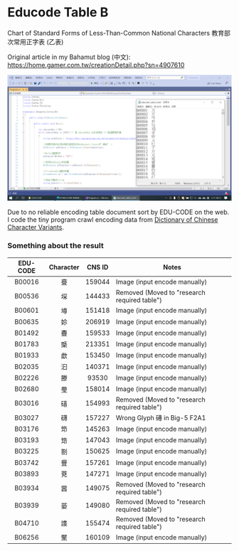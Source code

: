 # Educode Table B
Chart of Standard Forms of Less-Than-Common National Characters 教育部次常用正字表 (乙表)

Original article in my Bahamut blog (中文):
https://home.gamer.com.tw/creationDetail.php?sn=4907610

![image](https://github.com/Yuijzeon/educode_table_b/blob/main/picture.png)

Due to no reliable encoding table document sort by EDU-CODE on the web. I code the tiny program crawl encoding data from [Dictionary of Chinese Character Variants](https://dict.variants.moe.edu.tw/variants/).


### Something about the result
EDU-CODE | Character | CNS ID | Notes
:---:|:---:|:---:| ---
B00016 | 亹 | 159044 | Image (input encode manually)
B00536 | 堔 | 144433 | Removed (Moved to "research required table")
B00601 | 壿 | 151418 | Image (input encode manually)
B00635 | 㚷 | 206919 | Image (input encode manually)
B01492 | 斖 | 159533 | Image (input encode manually)
B01783 | 㮣 | 213351 | Image (input encode manually)
B01933 | 歔 | 153450 | Image (input encode manually)
B02035 | 汩 | 140371 | Image (input encode manually)
B02226 | 滕 | 93530 | Image (input encode manually)
B02680 | 璺 | 158014 | Image (input encode manually)
B03016 | 礂 | 154993 | Removed (Moved to "research required table")
B03027 | 礴 | 157227 | Wrong Glyph 礡 in Big-5 F2A1
B03176 | 笻 | 145263 | Image (input encode manually)
B03193 | 筇 | 147043 | Image (input encode manually)
B03225 | 劄 | 150625 | Image (input encode manually)
B03742 | 舋 | 157261 | Image (input encode manually)
B03893 | 萒 | 147271 | Image (input encode manually)
B03934 | 蒏 | 149075 | Removed (Moved to "research required table")
B03939 | 蒆 | 149080 | Removed (Moved to "research required table")
B04710 | 謢 | 155474 | Removed (Moved to "research required table")
B06256 | 黶 | 160109 | Image (input encode manually)
